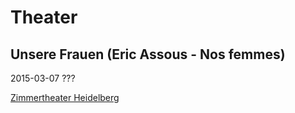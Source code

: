 Theater
=======

Unsere Frauen (Eric Assous - Nos femmes)
----------------------------------------
2015-03-07 ???

[Zimmertheater Heidelberg](http://www.zimmertheaterhd.de/vorstellung/unsere-frauen-2015-03-07/)
